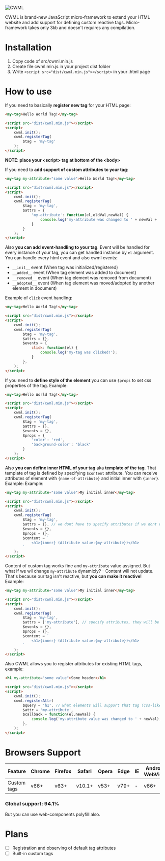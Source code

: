 ![CWML](https://via.placeholder.com/800x500/232424/0afc77?text=CWML)

CWML is brand-new JavaScript micro-framework to extend your HTML website and add support for defining custom reactive tags. Micro-framework takes only 3kb and doesn't requires any compilation.

# Installation
1. Copy code of src/cwml.min.js
2. Create file cwml.min.js in your project dist folder
3. Write `<script src="dist/cwml.min.js"></script>` in your .html page

# How to use
If you need to basically **register new tag** for your HTML page:
```html
<my-tag>Hello World Tag!</my-tag>

<script src="dist/cwml.min.js"></script>
<script>
    cwml.init();
    cwml.registerTag(
        $tag = 'my-tag'
    );
</script>
```
**NOTE: place your &lt;script&gt; tag at bottom of the &lt;body&gt;**

If you need to **add support of custom attributes to your tag**:
```html
<my-tag my-attribute="some value">Hello World Tag!</my-tag>

<script src="dist/cwml.min.js"></script>
<script>
    cwml.init();
    cwml.registerTag(
        $tag = 'my-tag',
        $attrs = {
            'my-attribute': function(el,oldVal,newVal) {
                console.log('my-attribute was changed to ' + newVal + '!');
            }
        }
    );
</script>
```

Also **you can add event-handling to your tag**.
Event will be handled for every instance of your tag, you can get handled instance by `el` argument. 
You can handle every html event and also cwml events:
- `__init__` event (When tag  was initialized/registered)
- `__added__` event (When tag element was added to document)
- `__removed__` event (When tag element was removed from document)
- `__adopted__` event (When tag element was moved/adopted by another element in document)

Example of `click` event handling:
```html
<my-tag>Hello World Tag!</my-tag>

<script src="dist/cwml.min.js"></script>
<script>
    cwml.init();
    cwml.registerTag(
        $tag = 'my-tag',
        $attrs = {},
        $events = {
            click: function(el) {
                console.log('my-tag was clicked!');
            }
        },
    );
</script>
```

If you need to **define style of the element** you can use `$props` to set css properties of the tag. Example:
```html
<my-tag>Hello World Tag!</my-tag>

<script src="dist/cwml.min.js"></script>
<script>
    cwml.init();
    cwml.registerTag(
        $tag = 'my-tag',
        $attrs = {},
        $events = {},
        $props = {
            'color': 'red',
            'background-color': 'black'
        }
    );
</script>
```

Also **you can define inner HTML of your tag** aka **template of the tag**. That template of tag is defined by specifying `$content` attribute. You can receive attributes of element with `{name-of-attribute}` and initial inner with `{inner}`. Example:
Example:
```html
<my-tag my-attribute="some value">My initial inner</my-tag>

<script src="dist/cwml.min.js"></script>
<script>
    cwml.init();
    cwml.registerTag(
        $tag = 'my-tag',
        $attrs = {}, // we dont have to specify attributes if we dont need to observe them
        $events = {},
        $props = {},
        $content = `
            <h1>{inner} (Attribute value:{my-attribute})</h1>
        `
    );
</script>
```

Content of custom tag works fine and `my-attribute` value assigned. But what if we wil change `my-attribute` dynamicly? - Content will not update. That's because our tag isn't reactive, but **you can make it reactive**! Example:
```html
<my-tag my-attribute="some value">My initial inner</my-tag>

<script src="dist/cwml.min.js"></script>
<script>
    cwml.init();
    cwml.registerTag(
        $tag = 'my-tag',
        $attrs = ['my-attribute'], // specify attributes, they will be observed
        $events = {},
        $props = {},
        $content = `
            <h1>{inner} (Attribute value:{my-attribute})</h1>
        `
    );
</script>
```

Also CWML allows you to register attributes for existing HTML tags, example:
```html
<h1 my-attribute="some value">Some header</h1>

<script src="dist/cwml.min.js"></script>
<script>
    cwml.init();
    cwml.registerAttr(
        $query = 'h1', // what elements will support that tag (css-like query)
        $attr = 'my-attribute',
        $callback = function(el,newVal) {
            console.log('my-attribute value was changed to ' + newVal);
        },
    );
</script>
```

# Browsers Support

| Feature     | Chrome | Firefox | Safari | Opera | Edge | IE | Android WebView |
|-------------|--------|---------|--------|-------|------|----|-----------------|
| Custom tags | v66+   | v63+    | v10.1+ | v53+  | v79+ | -  | v66+            |

### Global support: 94.1%
But you can use web-components polyfill also.

# Plans
- [ ] Registration and observing of default tag attributes
- [ ] Built-in custom tags
